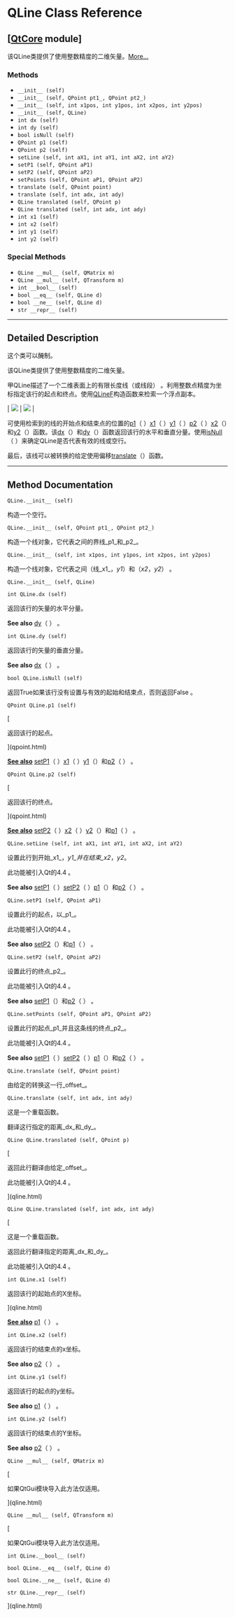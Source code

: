 # QLine Class Reference

## [[QtCore](index.htm) module]

该QLine类提供了使用整数精度的二维矢量。[More...](#details)

### Methods

*   `__init__ (self)`
*   `__init__ (self, QPoint pt1_, QPoint pt2_)`
*   `__init__ (self, int x1pos, int y1pos, int x2pos, int y2pos)`
*   `__init__ (self, QLine)`
*   `int dx (self)`
*   `int dy (self)`
*   `bool isNull (self)`
*   `QPoint p1 (self)`
*   `QPoint p2 (self)`
*   `setLine (self, int aX1, int aY1, int aX2, int aY2)`
*   `setP1 (self, QPoint aP1)`
*   `setP2 (self, QPoint aP2)`
*   `setPoints (self, QPoint aP1, QPoint aP2)`
*   `translate (self, QPoint point)`
*   `translate (self, int adx, int ady)`
*   `QLine translated (self, QPoint p)`
*   `QLine translated (self, int adx, int ady)`
*   `int x1 (self)`
*   `int x2 (self)`
*   `int y1 (self)`
*   `int y2 (self)`

### Special Methods

*   `QLine __mul__ (self, QMatrix m)`
*   `QLine __mul__ (self, QTransform m)`
*   `int __bool__ (self)`
*   `bool __eq__ (self, QLine d)`
*   `bool __ne__ (self, QLine d)`
*   `str __repr__ (self)`

* * *

## Detailed Description

这个类可以醃制。

该QLine类提供了使用整数精度的二维矢量。

甲QLine描述了一个二维表面上的有限长度线（或线段） 。利用整数点精度为坐标指定该行的起点和终点。使用[QLineF](qlinef.html)构造函数来检索一个浮点副本。

| ![](../img/qline-point.png) | ![](../img/qline-coordinates.png) |

可使用检索到的线的开始点和结束点的位置的[p1](qline.html#p1)（ ）[x1](qline.html#x1)（ ）[y1](qline.html#y1)（ ）[p2](qline.html#p2)（ ）[x2](qline.html#x2)（）和[y2](qline.html#y2)（）函数。该[dx](qline.html#dx)（）和[dy](qline.html#dy)（）函数返回该行的水平和垂直分量。使用[isNull](qline.html#isNull)（ ）来确定QLine是否代表有效的线或空行。

最后，该线可以被转换的给定使用偏移[translate](qline.html#translate)（）函数。

* * *

## Method Documentation

```
QLine.__init__ (self)
```

构造一个空行。

```
QLine.__init__ (self, QPoint pt1_, QPoint pt2_)
```

构造一个线对象，它代表之间的界线_p1_和_p2_。

```
QLine.__init__ (self, int x1pos, int y1pos, int x2pos, int y2pos)
```

构造一个线对象，它代表之间（线_x1_，_y1_）和（_x2_，_y2_） 。

```
QLine.__init__ (self, QLine)
```

```
int QLine.dx (self)
```

返回该行的矢量的水平分量。

**See also** [dy](qline.html#dy)（ ） 。

```
int QLine.dy (self)
```

返回该行的矢量的垂直分量。

**See also** [dx](qline.html#dx)（ ） 。

```
bool QLine.isNull (self)
```

返回True如果该行没有设置与有效的起始和结束点，否则返回False 。

```
QPoint QLine.p1 (self)
```

[

返回该行的起点。

](qpoint.html)

[**See also**](qpoint.html) [setP1](qline.html#setP1)（ ）[x1](qline.html#x1)（ ）[y1](qline.html#y1)（）和[p2](qline.html#p2)（ ） 。

```
QPoint QLine.p2 (self)
```

[

返回该行的终点。

](qpoint.html)

[**See also**](qpoint.html) [setP2](qline.html#setP2)（ ）[x2](qline.html#x2)（ ）[y2](qline.html#y2)（）和[p1](qline.html#p1)（ ） 。

```
QLine.setLine (self, int aX1, int aY1, int aX2, int aY2)
```

设置此行到开始_x1_，_y1_并在结束_x2_，_y2_。

此功能被引入Qt的4.4 。

**See also** [setP1](qline.html#setP1)（ ）[setP2](qline.html#setP2)（ ）[p1](qline.html#p1)（）和[p2](qline.html#p2)（ ） 。

```
QLine.setP1 (self, QPoint aP1)
```

设置此行的起点，以_p1_。

此功能被引入Qt的4.4 。

**See also** [setP2](qline.html#setP2)（）和[p1](qline.html#p1)（ ） 。

```
QLine.setP2 (self, QPoint aP2)
```

设置此行的终点_p2_。

此功能被引入Qt的4.4 。

**See also** [setP1](qline.html#setP1)（）和[p2](qline.html#p2)（ ） 。

```
QLine.setPoints (self, QPoint aP1, QPoint aP2)
```

设置此行的起点_p1_并且这条线的终点_p2_。

此功能被引入Qt的4.4 。

**See also** [setP1](qline.html#setP1)（ ）[setP2](qline.html#setP2)（ ）[p1](qline.html#p1)（）和[p2](qline.html#p2)（ ） 。

```
QLine.translate (self, QPoint point)
```

由给定的转换这一行_offset_。

```
QLine.translate (self, int adx, int ady)
```

这是一个重载函数。

翻译这行指定的距离_dx_和_dy_。

```
QLine QLine.translated (self, QPoint p)
```

[

返回此行翻译由给定_offset_。

此功能被引入Qt的4.4 。

](qline.html)

```
QLine QLine.translated (self, int adx, int ady)
```

[

这是一个重载函数。

返回此行翻译指定的距离_dx_和_dy_。

此功能被引入Qt的4.4 。

```
int QLine.x1 (self)
```

返回该行的起始点的X坐标。

](qline.html)

[**See also**](qline.html) [p1](qline.html#p1)（ ） 。

```
int QLine.x2 (self)
```

返回该行的结束点的x坐标。

**See also** [p2](qline.html#p2)（ ） 。

```
int QLine.y1 (self)
```

返回该行的起点的y坐标。

**See also** [p1](qline.html#p1)（ ） 。

```
int QLine.y2 (self)
```

返回该行的结束点的Y坐标。

**See also** [p2](qline.html#p2)（ ） 。

```
QLine __mul__ (self, QMatrix m)
```

[

如果QtGui模块导入此方法仅适用。

](qline.html)

```
QLine __mul__ (self, QTransform m)
```

[

如果QtGui模块导入此方法仅适用。

```
int QLine.__bool__ (self)
```

```
bool QLine.__eq__ (self, QLine d)
```

```
bool QLine.__ne__ (self, QLine d)
```

```
str QLine.__repr__ (self)
```

](qline.html)